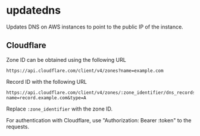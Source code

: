 # updatedns

Updates DNS on AWS instances to point to the public IP of the instance.

## Cloudflare

Zone ID can be obtained using the following URL

```
https://api.cloudflare.com/client/v4/zones?name=example.com
```

Record ID with the following URL

```
https://api.cloudflare.com/client/v4/zones/:zone_identifier/dns_records?name=record.example.com&type=A
```

Replace `:zone_identifier` with the zone ID.

For authentication with Cloudflare, use "Authorization: Bearer :token" to the requests.
